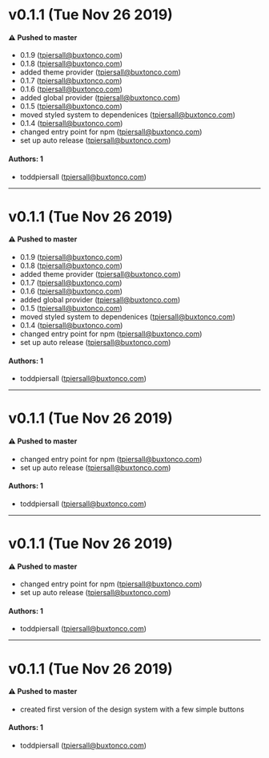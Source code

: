 # v0.1.1 (Tue Nov 26 2019)

#### ⚠️  Pushed to master

- 0.1.9  (tpiersall@buxtonco.com)
- 0.1.8  (tpiersall@buxtonco.com)
- added theme provider  (tpiersall@buxtonco.com)
- 0.1.7  (tpiersall@buxtonco.com)
- 0.1.6  (tpiersall@buxtonco.com)
- added global provider  (tpiersall@buxtonco.com)
- 0.1.5  (tpiersall@buxtonco.com)
- moved styled system to dependenices  (tpiersall@buxtonco.com)
- 0.1.4  (tpiersall@buxtonco.com)
- changed entry point for npm  (tpiersall@buxtonco.com)
- set up auto release  (tpiersall@buxtonco.com)

#### Authors: 1

- toddpiersall (tpiersall@buxtonco.com)

---

# v0.1.1 (Tue Nov 26 2019)

#### ⚠️  Pushed to master

- 0.1.9  (tpiersall@buxtonco.com)
- 0.1.8  (tpiersall@buxtonco.com)
- added theme provider  (tpiersall@buxtonco.com)
- 0.1.7  (tpiersall@buxtonco.com)
- 0.1.6  (tpiersall@buxtonco.com)
- added global provider  (tpiersall@buxtonco.com)
- 0.1.5  (tpiersall@buxtonco.com)
- moved styled system to dependenices  (tpiersall@buxtonco.com)
- 0.1.4  (tpiersall@buxtonco.com)
- changed entry point for npm  (tpiersall@buxtonco.com)
- set up auto release  (tpiersall@buxtonco.com)

#### Authors: 1

- toddpiersall (tpiersall@buxtonco.com)

---

# v0.1.1 (Tue Nov 26 2019)

#### ⚠️  Pushed to master

- changed entry point for npm  (tpiersall@buxtonco.com)
- set up auto release  (tpiersall@buxtonco.com)

#### Authors: 1

- toddpiersall (tpiersall@buxtonco.com)

---

# v0.1.1 (Tue Nov 26 2019)

#### ⚠️  Pushed to master

- changed entry point for npm  (tpiersall@buxtonco.com)
- set up auto release  (tpiersall@buxtonco.com)

#### Authors: 1

- toddpiersall (tpiersall@buxtonco.com)

---

# v0.1.1 (Tue Nov 26 2019)

#### ⚠️  Pushed to master

- created first version of the design system with a few simple buttons


#### Authors: 1

- toddpiersall (tpiersall@buxtonco.com)